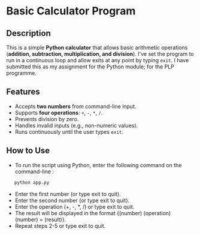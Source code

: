# Basic Calculator Program

## Description
This is a simple **Python calculator** that allows basic arithmetic operations (**addition, subtraction, multiplication, and division**). I've set the program to run in a continuous loop and allow exits at any point by typing `exit`. I have submitted this as my assignment for the Python module; for the PLP programme.

## Features
- Accepts **two numbers** from command-line input.
- Supports **four operations**: `+`, `-`, `*`, `/`.
- Prevents division by zero.
- Handles invalid inputs (e.g., non-numeric values).
- Runs continuously until the user types `exit`.

## How to Use
- To run the script using Python, enter the following command on the command-line :
```bash
   python app.py
```
- Enter the first number (or type exit to quit).
- Enter the second number (or type exit to quit).
- Enter the operation (+, -, *, /) or type exit to quit.
- The result will be displayed in the format {(number) (operation) (number) = (result)}.
- Repeat steps 2-5 or type exit to quit.